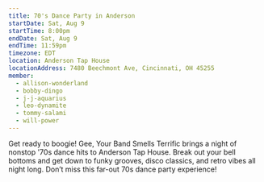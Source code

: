 ```yaml
---
title: 70's Dance Party in Anderson
startDate: Sat, Aug 9
startTime: 8:00pm
endDate: Sat, Aug 9
endTime: 11:59pm
timezone: EDT
location: Anderson Tap House
locationAddress: 7480 Beechmont Ave, Cincinnati, OH 45255
member:
  - allison-wonderland
  - bobby-dingo
  - j-j-aquarius
  - leo-dynamite
  - tommy-salami
  - will-power
---
```


Get ready to boogie! Gee, Your Band Smells Terrific brings a night of nonstop '70s dance hits to Anderson Tap House. Break out your bell bottoms and get down to funky grooves, disco classics, and retro vibes all night long. Don’t miss this far-out 70s dance party experience!
